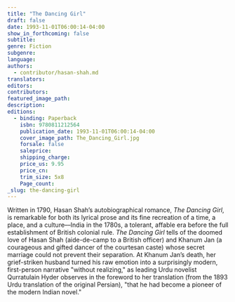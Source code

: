 ```yaml
---
title: "The Dancing Girl"
draft: false
date: 1993-11-01T06:00:14-04:00
show_in_forthcoming: false
subtitle:
genre: Fiction
subgenre:
language:
authors:
  - contributor/hasan-shah.md
translators:
editors:
contributors:
featured_image_path:
description:
editions:
  - binding: Paperback
    isbn: 9780811212564
    publication_date: 1993-11-01T06:00:14-04:00
    cover_image_path: The_Dancing_Girl.jpg
    forsale: false
    saleprice:
    shipping_charge:
    price_us: 9.95
    price_cn:
    trim_size: 5x8
    Page_count:
_slug: the-dancing-girl
---
```


Written in 1790, Hasan Shah’s autobiographical romance, _The Dancing Girl_, is remarkable for both its lyrical prose and its fine recreation of a time, a place, and a culture––India in the 1780s, a tolerant, affable era before the full establishment of British colonial rule. _The Dancing Girl_ tells of the doomed love of Hasan Shah (aide-de-camp to a British officer) and Khanum Jan (a courageous and gifted dancer of the courtesan caste) whose secret marriage could not prevent their separation. At Khanum Jan’s death, her grief-striken husband turned his raw emotion into a surprisingly modern, first-person narrative "without realizing," as leading Urdu novelist Qurratulain Hyder observes in the foreword to her translation (from the 1893 Urdu translation of the original Persian), "that he had become a pioneer of the modern Indian novel."

